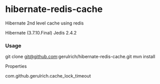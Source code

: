 hibernate-redis-cache
=====================

Hibernate 2nd level cache using redis


Hibernate (3.7.10.Final)
Jedis 2.4.2

### Usage

git clone git@github.com:gerulrich/hibernate-redis-cache.git
mvn install





Properties

com.github.gerulrich.cache_lock_timeout